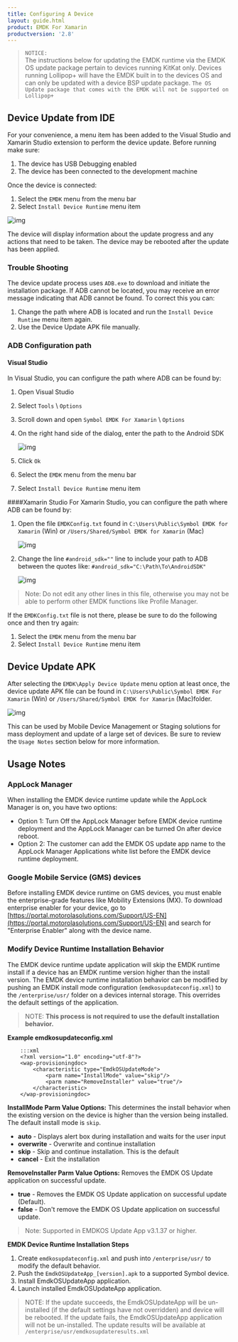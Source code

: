 ```yaml
---
title: Configuring A Device
layout: guide.html
product: EMDK For Xamarin
productversion: '2.8'
---
```


>`NOTICE:`  
	The instructions below for updating the EMDK runtime via the EMDK OS update package pertain to devices running KitKat only. Devices running Lollipop+ will have the EMDK built in to the devices OS and can only be updated with a device BSP update package. `The OS Update package that comes with the EMDK will not be supported on Lollipop+`

##	Device Update from IDE

For your convenience, a menu item has been added to the Visual Studio and Xamarin Studio extension to perform the device update. Before running make sure:

1. The device has USB Debugging enabled
2. The device has been connected to the development machine

Once the device is connected:

1. Select the `EMDK` menu from the menu bar
2. Select `Install Device Runtime` menu item

![img](../../images/menu-emdk.jpg)

The device will display information about the update progress and any actions that need to be taken. The device may be rebooted after the update has been applied.

### Trouble Shooting
The device update process uses `ADB.exe` to download and initiate the installation package. If ADB cannot be located, you may receive an error message indicating that ADB cannot be found. To correct this you can:

1. Change the path where ADB is located and run the `Install Device Runtime` menu item again.
2. Use the Device Update APK file manually.

### ADB Configuration path
#### Visual Studio
In Visual Studio, you can configure the path where ADB can be found by:

1. Open Visual Studio
2. Select `Tools` \ `Options`
3. Scroll down and open `Symbol EMDK For Xamarin` \ `Options`
4. On the right hand side of the dialog, enter the path to the Android SDK

	![img](../../images/vs/tools-options.jpg)
5. Click `Ok`
6. Select the `EMDK` menu from the menu bar
7. Select `Install Device Runtime` menu item

####Xamarin Studio
For Xamarin Studio, you can configure the path where ADB can be found by:

1. Open the file `EMDKConfig.txt` found in `C:\Users\Public\Symbol EMDK for Xamarin` (Win) or `/Users/Shared/Symbol EMDK for Xamarin` (Mac)

	![img](../../images/xs/emdkconfig-folder.jpg)
2. Change the line `#android_sdk=""` line to include your path to ADB between the quotes like: `#android_sdk="C:\Path\To\AndroidSDK"`

	![img](../../images/xs/emdkconfig.jpg)

> Note: Do not edit any other lines in this file, otherwise you may not be able to perform other EMDK functions like Profile Manager.


If the `EMDKConfig.txt` file is not there, please be sure to do the following once and then try again:

1. Select the `EMDK` menu from the menu bar
2. Select `Install Device Runtime` menu item 

## Device Update APK
After selecting the `EMDK\Apply Device Update` menu option at least once, the device update APK file can be found in `C:\Users\Public\Symbol EMDK For Xamarin` (Win) or `/Users/Shared/Symbol EMDK for Xamarin` (Mac)folder.

![img](../../images/xs/emdkconfig-folder.jpg)

This can be used by Mobile Device Management or Staging solutions for mass deployment and update of a large set of devices. Be sure to review the `Usage Notes` section below for more information.

## Usage Notes
### AppLock Manager
When installing the EMDK device runtime update while the AppLock Manager is on, you have two options:

* Option 1: Turn Off the AppLock Manager before EMDK device runtime deployment and the AppLock Manager can be turned On after device reboot.
* Option 2: The customer can add the EMDK OS update app name to the AppLock Manager Applications white list before the EMDK device runtime deployment.

### Google Mobile Service (GMS) devices
Before installing EMDK device runtime on GMS devices, you must enable the enterprise-grade features like Mobility Extensions (MX). To download enterprise enabler for your device, go to [https://portal.motorolasolutions.com/Support/US-EN](https://portal.motorolasolutions.com/Support/US-EN) and search for "Enterprise Enabler" along with the device name.

### Modify Device Runtime Installation Behavior
The EMDK device runtime update application will skip the EMDK runtime install if a device has an EMDK runtime version higher than the install version. The EMDK device runtime installation behavior can be modified by pushing an EMDK install mode configuration (`emdkosupdateconfig.xml`) to the `/enterprise/usr/` folder on a devices internal storage. This overrides the default settings of the application.

>NOTE: **This process is not required to use the default installation behavior.**

**Example emdkosupdateconfig.xml**

		:::xml
		<?xml version="1.0" encoding="utf-8"?>
		<wap-provisioningdoc>
			<characteristic type="EmdkOSUpdateMode">
				<parm name="InstallMode" value="skip"/>
				<parm name="RemoveInstaller" value="true"/>
			</characteristic>
		</wap-provisioningdoc>


**InstallMode Parm Value Options:**
This determines the install behavior when the existing version on the device is higher than the version being installed. The default install mode is `skip`.

* **auto** - Displays alert box during installation and waits for the user input
* **overwrite** - Overwrite and continue installation
* **skip** - Skip and continue installation. This is the default
* **cancel** - Exit the installation

**RemoveInstaller Parm Value Options:**
Removes the EMDK OS Update application on successful update.

* **true** - Removes the EMDK OS Update application on successful update (Default).
* **false** - Don't remove the EMDK OS Update application on successful update.

>Note: Supported in EMDKOS Update App v3.1.37 or higher.

**EMDK Device Runtime Installation Steps**

1. Create `emdkosupdateconfig.xml` and push into `/enterprise/usr/` to modify the default behavior.
2. Push the `EmdkOSUpdateApp_[version].apk` to a supported Symbol device.
3. Install EmdkOSUpdateApp application.
4. Launch installed EmdkOSUpdateApp application.

>NOTE: If the update succeeds, the EmdkOSUpdateApp will be un-installed (if the default settings have not overridden) and device will be rebooted. If the update fails, the EmdkOSUpdateApp application will not be un-installed. The update results will be available at  `/enterprise/usr/emdkosupdateresults.xml`














